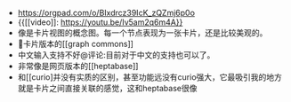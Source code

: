 - https://orgpad.com/o/BIxdrcz39IcK_zQZmj6p0o
- {{[[video]]: https://youtu.be/Iv5am2q6m4A}}
- 像是卡片视图的概念图。每一个节点表现为一张卡片，还是比较美观的。
- 卡片版本的[[graph commons]]
- 中文输入支持不好@评论:目前对于中文的支持也可以了。
- 非常像是网页版本的[[heptabase]]
- 和[[curio]并没有实质的区别，甚至功能远没有curio强大，它最吸引我的地方就是卡片之间直接关联的感觉，这和heptabase很像
